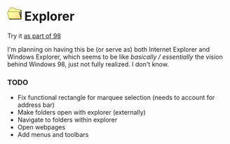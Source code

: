 
# ![](../../images/icons/folder-open-32x32.png) Explorer

Try it [as part of 98](http://98.js.org/) <!--or [standalone](http://98.js.org/programs/explorer/)-->

I'm planning on having this be (or serve as) both Internet Explorer and Windows Explorer,
which seems to be like *basically / essentially* the vision behind Windows 98, just not fully realized.
I don't know.

### TODO

- Fix functional rectangle for marquee selection (needs to account for address bar)
- Make folders open with explorer (externally)
- Navigate to folders within explorer
- Open webpages
- Add menus and toolbars
